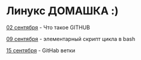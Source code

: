 <h1>Линукс ДОМАШКА :)</h1>

<a class="font" href="./Sep02/Linux0902.txt">02 сентября</a>
<span class="font"> - Что такое GITHUB</span>

<a class="font" href="./Sep09/script.sh">09 сентября</a>
<span class="font"> - элементарный скрипт цикла в bash</span>

<a class="font" href="./Sep15/Linux0915.txt">15 сентября</a>
<span class="font"> - GitHab ветки